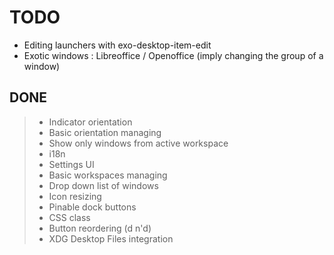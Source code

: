 # TODO

+ Editing launchers with exo-desktop-item-edit
+ Exotic windows : Libreoffice / Openoffice (imply changing the group of a window)

## DONE

> + Indicator orientation
> + Basic orientation managing
> + Show only windows from active workspace
> + i18n
> + Settings UI
> + Basic workspaces managing
> + Drop down list of windows
> + Icon resizing
> + Pinable dock buttons
> + CSS class
> + Button reordering (d n'd)
> + XDG Desktop Files integration
